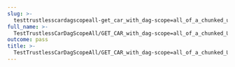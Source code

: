 ```yaml
---
slug: >-
  testtrustlesscardagscopeall-get_car_with_dag-scope=all_of_a_chunked_unixfs_file_(accept_header)-body
full_name: >-
  TestTrustlessCarDagScopeAll/GET_CAR_with_dag-scope=all_of_a_chunked_UnixFS_file_(Accept_Header)/Body
outcome: pass
title: >-
  TestTrustlessCarDagScopeAll/GET_CAR_with_dag-scope=all_of_a_chunked_UnixFS_file_(Accept_Header)/Body
---
```


